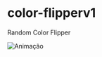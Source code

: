 # color-flipperv1
Random Color Flipper


![Animação](https://user-images.githubusercontent.com/61127389/154571090-75f58d0f-ef55-4f79-bbcc-e7906c1a27d8.gif)
